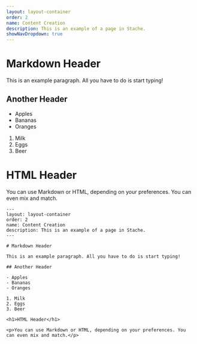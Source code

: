 ```yaml
---
layout: layout-container
order: 2
name: Content Creation
description: This is an example of a page in Stache.
showNavDropdown: true
---
```


# Markdown Header

This is an example paragraph. All you have to do is start typing!

## Another Header

- Apples
- Bananas
- Oranges


1. Milk
2. Eggs
3. Beer


<h1>HTML Header</h1>

<p>You can use Markdown or HTML, depending on your preferences. You can even mix and match.</p>

<pre><code>---
layout: layout-container
order: 2
name: Content Creation
description: This is an example of a page in Stache.
---

# Markdown Header

This is an example paragraph. All you have to do is start typing!

## Another Header

- Apples
- Bananas
- Oranges

1. Milk
2. Eggs
3. Beer

&lt;h1&gt;HTML Header&lt;/h1&gt;

&lt;p&gt;You can use Markdown or HTML, depending on your preferences. You can even mix and match.&lt;/p&gt;</code></pre>
